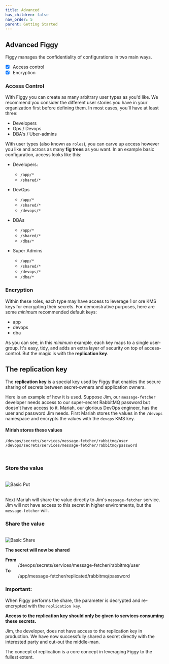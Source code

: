 ```yaml
---
title: Advanced
has_children: false
nav_order: 5
parent: Getting Started
---
```


## Advanced Figgy

Figgy manages the confidentiality of configurations in two main ways.
- [x] Access control
- [x] Encryption

### Access Control

With Figgy you can create as many arbitrary user types as you'd like. We recommend you consider the different user stories
you have in your organization first before defining them. In most cases, you'll have at least three:

* Developers
* Ops / Devops
* DBA's / Uber-admins

With user types (also known as `roles`), you can carve up access however you like and across as many **fig trees** as you want. In
an example basic configuration, access looks like this:

- Developers:
    - `/app/*`
    - `/shared/*`
  
- DevOps
    - `/app/*`
    - `/shared/*`
    - `/devops/*`
    
- DBAs
    - `/app/*`
    - `/shared/*`
    - `/dba/*`
    
- Super Admins
   - `/app/*`
   - `/shared/*`
   - `/devops/*`
   - `/dba/*`
    
### Encryption

Within these roles, each type may have access to leverage 1 or ore KMS keys for encrypting their secrets. For demonstrative
purposes, here are some _minimum_ recommended default keys:

* app
* devops
* dba

As you can see, in this _minimum_ example, each key maps to a single user-group. It's easy, tidy, and adds an extra
layer of security on top of access-control. But the magic is with the **replication key**.

## The replication key
The **replication key** is a special key used by Figgy that enables the secure sharing of secrets between secret-owners
and application owners. 

Here is an example of how it is used. Suppose Jim, our `message-fetcher` developer needs access to our super-secret 
RabbitMQ password but doesn't have access to it. Mariah, our glorious DevOps engineer, has the user 
and password Jim needs. First Mariah stores the values in the `/devops` namespace and encrypts the values with the 
`devops` KMS key.

#### Miriah stores these values
    /devops/secrets/services/message-fetcher/rabbitmq/user
    /devops/secrets/services/message-fetcher/rabbitmq/password

<br/>

### **Store the value**
<br/><img src="/docs/assets/images/gifs/basics-put.gif" alt="Basic Put" class="gif"><br/>
<br/>

Next Mariah will share the value directly to Jim's `message-fetcher` service. Jim will not have access to this
secret in higher environments, but the `message-fetcher` will. 

### **Share the value**
<br/><img src="/docs/assets/images/gifs/basics-share.gif" alt="Basic Share" class="gif"><br/>

**The secret will now be shared**

<dl>
<dt><b>From</b></dt>
<dd>/devops/secrets/services/message-fetcher/rabbitmq/user</dd>
<dt><b>To</b></dt>
<dd>/app/message-fetcher/replicated/rabbitmq/password</dd>
</dl>

### Important:
When Figgy performs the share, the parameter is decrypted and re-encrypted with the `replication key`. 

**Access to the replication key should only be given to services consuming these secrets.**

Jim, the developer, does not have access to the replication key in production. We have now successfully shared a secret 
directly with the interested party and cut-out the middle-man. 

The concept of replication is a core concept in leveraging Figgy to the fullest extent. 
